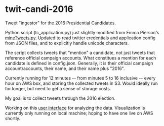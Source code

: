 # twit-candi-2016
Tweet "ingestor" for the 2016 Presidential Candidates.

Python script (tc_application.py) just slightly modified from Emma Pierson's [mineTweets.py](https://github.com/epierson9/TwitterTools).  Updated to read twitter credentials and application config from JSON files, and to explicitly handle unicode characters.

The script collects tweets that "mention" a candidate, not just tweets that reference official campaign accounts.  What constitues a mention for each candidate is defined in config.json. Generally, it is their official campaign account/accounts,   their name, and their name plus "2016".  

Currently running for 12 minutes -- from minutes 5 to 16 inclusive -- every hour on AWS box, and storing the collected tweets in S3.  Would ideally run for longer, but need to get a sense of storage costs.    

My goal is to collect tweets through the 2016 election.  

Working on this [user interface](https://github.com/triciajam/twit-candi-ui) for analyzing the data.  Visualization is currently
only running on local machine; hoping to have one live on AWS shortly.
